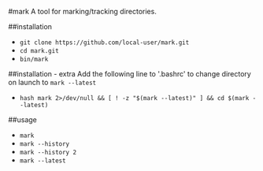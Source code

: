 #mark
A tool for marking/tracking directories.

##installation
- `git clone https://github.com/local-user/mark.git`
- `cd mark.git`
- `bin/mark`

##installation - extra
Add the following line to '.bashrc' to change directory on launch to `mark --latest`
- `hash mark 2>/dev/null && [ ! -z "$(mark --latest)" ] && cd $(mark --latest)`

##usage
- `mark`
- `mark --history`
- `mark --history 2`
- `mark --latest`
